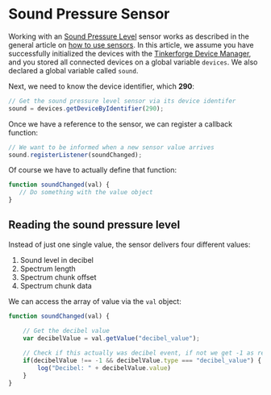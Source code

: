 # Sound Pressure Sensor

Working with an [Sound Pressure Level](https://www.tinkerforge.com/en/doc/Hardware/Bricklets/Sound\_Pressure\_Level.html) sensor works as described in the general article on [how to use sensors](./). In this article, we assume you have successfully initialized the devices with the [Tinkerforge Device Manager](../../tinkerforge-device-manager.md), and you stored all connected devices on a global variable `devices`. We also declared a global variable called `sound`.&#x20;

Next, we need to know the device identifier, which **290**:

```javascript
// Get the sound pressure level sensor via its device identifer
sound = devices.getDeviceByIdentifier(290);
```

Once we have a reference to the sensor, we can register a callback function:

```javascript
// We want to be informed when a new sensor value arrives
sound.registerListener(soundChanged);
```

Of course we have to actually define that function:

```javascript
function soundChanged(val) {
   // Do something with the value object
}
```

## Reading the sound pressure level

Instead of just one single value, the sensor delivers four different values:

1. Sound level in decibel
2. Spectrum length
3. Spectrum chunk offset
4. Spectrum chunk data

We can access the array of value via the `val` object:

```javascript
function soundChanged(val) {

    // Get the decibel value
    var decibelValue = val.getValue("decibel_value");
    
    // Check if this actually was decibel event, if not we get -1 as result
    if(decibelValue !== -1 && decibelValue.type === "decibel_value") {
        log("Decibel: " + decibelValue.value)
    }
}
```
